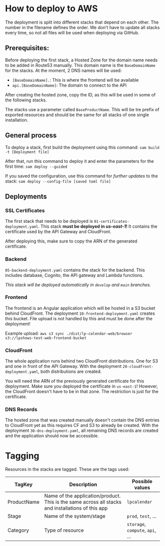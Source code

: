 # How to deploy to AWS

The deployment is split into different stacks that depend on each other. The number in the filename defines the order.
We don't have to update all stacks every time, so not all files will be used when deploying via GitHub.

## Prerequisites:

Before deploying the first stack, a Hosted Zone for the domain name needs to be added in Route53 manually.
This domain name is the `BaseDomainName` for the stacks. At the moment, 2 DNS names will be used:

* `[BaseDomainName].`: This is where the frontend will be available
* `api.[BaseDomainName]`: The domain to connect to the API

After creating the hosted zone, copy the ID, as this will be used in some of the following stacks.

The stacks use a parameter called `BaseProductName`. This will be tre prefix of exported resources and should be the same for all stacks of one single installation.


## General process

To deploy a stack, first build the deployment using this command: `sam build -t [Deployment file]`

After that, run this command to deploy it and enter the parameters for the first time: `sam deploy --guided`

If you saved the configuration, use this command for _further updates_ to the stack: `sam deploy --config-file [saved toml file]`

## Deployments

### SSL Certificates

The first stack that needs to be deployed is `01-certificates-deployment.yaml`. This stack **must be deployed in _us-east-1_!**
It contains the certificate used by the API Gateway and CloudFront.

After deploying this, make sure to copy the ARN of the generated certificate.


### Backend

`05-backend-deployment.yaml` contains the stack for the backend. This includes database, Cognito, the API gateway and Lambda functions.

_This stack will be deployed automatically in `develop` and `main` branches._


### Frontend

The frontend is an Angular application which will be hosted in a S3 bucket behind CloudFront.
The deployment `10-frontend-deployment.yaml` creates this bucket.
File upload is not handled by this and must be done after the deployment!

Example upload: `aws s3 sync ./dist/lp-calendar-web/browser s3://lpshows-test-web-frontend-bucket`


### CloudFront

The whole application runs behind two CloudFront distributions. One for S3 and one in front of the API Gateway.
With the deployment `20-cloudfront-deployment.yaml`, both distributions are created.

You will need the ARN of the previously generated certificate for this deployment. Make sure you deployed the certificate in `us-east-1`!
However, the CloudFront doesn't have to be in that zone. The restriction is just for the certificate.


### DNS Records

The hosted zone that was created manually doesn't contain the DNS entries to CloudFront yet as this requires CF and S3 to already be created.
With the deployment `30-dns-deployment.yaml`, all remaining DNS records are created and the application should now be accessible.


# Tagging

Resources in the stacks are tagged.
These are the tags used:

| TagKey      | Description                                                                                       | Possible values                  |
|-------------|---------------------------------------------------------------------------------------------------|----------------------------------|
| ProductName | Name of the application/product. This is the same across all stacks and installations of this app | `lpcalendar`                     |
| Stage       | Name of the system/stage                                                                          | `prod`, `test`, ...              |
| Category    | Type of resource                                                                                  | `storage`, `compute`, `api`, ... |

